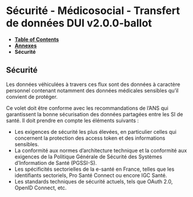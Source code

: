 # Sécurité - Médicosocial - Transfert de données DUI v2.0.0-ballot

* [**Table of Contents**](toc.md)
* [**Annexes**](annexes.md)
* **Sécurité**

## Sécurité

Les données véhiculées à travers ces flux sont des données à caractère personnel contenant notamment des données médicales sensibles qu’il convient de protéger.

Ce volet doit être conforme avec les recommandations de l’ANS qui garantissent la bonne sécurisation des données partagées entre les SI de santé. Il doit prendre en compte les éléments suivants :

* Les exigences de sécurité les plus élevées, en particulier celles qui concernent la protection des access token et des informations sensibles.
* La conformité aux normes d’architecture technique et la conformité aux exigences de la Politique Générale de Sécurité des Systèmes d’Information de Santé (PGSSI-S).
* Les spécificités sectorielles de la e-santé en France, telles que les identifiants sectoriels, Pro Santé Connect ou encore IGC Santé.
* Les standards techniques de sécurité actuels, tels que OAuth 2.0, OpenID Connect, etc.

